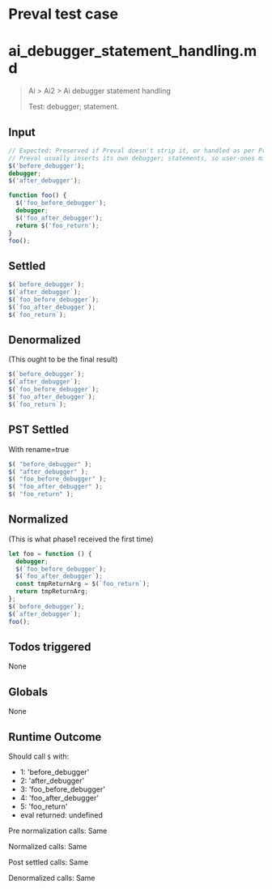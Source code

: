 # Preval test case

# ai_debugger_statement_handling.md

> Ai > Ai2 > Ai debugger statement handling
>
> Test: debugger; statement.

## Input

`````js filename=intro
// Expected: Preserved if Preval doesn't strip it, or handled as per Preval's design.
// Preval usually inserts its own debugger; statements, so user-ones might be stripped or kept.
$('before_debugger');
debugger;
$('after_debugger');

function foo() {
  $('foo_before_debugger');
  debugger;
  $('foo_after_debugger');
  return $('foo_return');
}
foo();
`````


## Settled


`````js filename=intro
$(`before_debugger`);
$(`after_debugger`);
$(`foo_before_debugger`);
$(`foo_after_debugger`);
$(`foo_return`);
`````


## Denormalized
(This ought to be the final result)

`````js filename=intro
$(`before_debugger`);
$(`after_debugger`);
$(`foo_before_debugger`);
$(`foo_after_debugger`);
$(`foo_return`);
`````


## PST Settled
With rename=true

`````js filename=intro
$( "before_debugger" );
$( "after_debugger" );
$( "foo_before_debugger" );
$( "foo_after_debugger" );
$( "foo_return" );
`````


## Normalized
(This is what phase1 received the first time)

`````js filename=intro
let foo = function () {
  debugger;
  $(`foo_before_debugger`);
  $(`foo_after_debugger`);
  const tmpReturnArg = $(`foo_return`);
  return tmpReturnArg;
};
$(`before_debugger`);
$(`after_debugger`);
foo();
`````


## Todos triggered


None


## Globals


None


## Runtime Outcome


Should call `$` with:
 - 1: 'before_debugger'
 - 2: 'after_debugger'
 - 3: 'foo_before_debugger'
 - 4: 'foo_after_debugger'
 - 5: 'foo_return'
 - eval returned: undefined

Pre normalization calls: Same

Normalized calls: Same

Post settled calls: Same

Denormalized calls: Same
